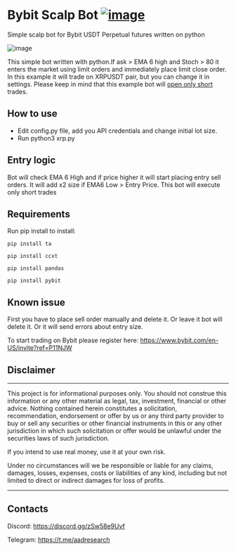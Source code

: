 # Bybit Scalp Bot <a href="https://github.com/ryu878/bybit_scalp_bot/blob/main/LICENSE.MD">![image](https://camo.githubusercontent.com/83d3746e5881c1867665223424263d8e604df233d0a11aae0813e0414d433943/68747470733a2f2f696d672e736869656c64732e696f2f62616467652f6c6963656e73652d4d49542d626c75652e737667)</a>
Simple scalp bot for Bybit USDT Perpetual futures written on python

![image](https://user-images.githubusercontent.com/81808867/166137110-5b729e9a-88a6-409e-8891-9e6fb205bd17.png)


This simple bot written with python.If ask > EMA 6 high and Stoch > 80 it enters the market using limit orders and immediately place limit close order. In this example it will trade on XRPUSDT pair, but you can change it in settings. Please keep in mind that this example bot will <u>open only short</u> trades.

## How to use
- Edit config.py file, add you API credentials and change initial lot size.
- Run python3 xrp.py

## Entry logic
Bot will check EMA 6 High and if price higher it will start placing entry sell orders. It will add x2 size if EMA6 Low > Entry Price.
This bot will execute only short trades

## Requirements
Run pip install to install:

<code>pip install ta</code>

<code>pip install ccxt</code>

<code>pip install pandas</code>

<code>pip install pybit</code>

## Known issue
First you have to place sell order manually and delete it. Or leave it bot will delete it. Or it will send errors about entry size.

To start trading on Bybit please register here: https://www.bybit.com/en-US/invite?ref=P11NJW


## Disclaimer
<hr>
This project is for informational purposes only. You should not construe this information or any other material as legal, tax, investment, financial or other advice. Nothing contained herein constitutes a solicitation, recommendation, endorsement or offer by us or any third party provider to buy or sell any securities or other financial instruments in this or any other jurisdiction in which such solicitation or offer would be unlawful under the securities laws of such jurisdiction.

If you intend to use real money, use it at your own risk.

Under no circumstances will we be responsible or liable for any claims, damages, losses, expenses, costs or liabilities of any kind, including but not limited to direct or indirect damages for loss of profits.
<hr>

## Contacts
Discord: https://discord.gg/zSw58e9Uvf

Telegram: https://t.me/aadresearch

